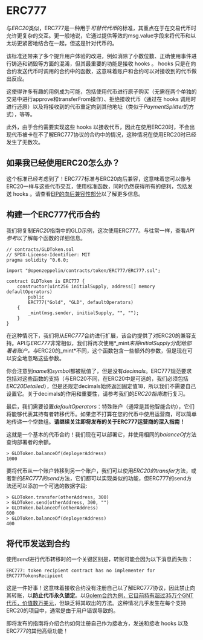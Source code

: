 # ERC777
与*ERC20*类似，ERC777是一种用于*可替代代币*的标准，其重点在于在交易代币时允许更复杂的交互。更一般地说，它通过提供等效的msg.value字段来将代币和以太坊更紧密地结合在一起，但这是针对代币的。

该标准还带来了多个提升用户体验的改进，例如消除了小数位数、正确使用事件进行铸造和销毁等方面的混淆，但其最重要的功能是接收 hooks 。 hooks 只是在向合约发送代币时调用的合约中的函数，这意味着账户和合约可以对接收到的代币做出反应。

这使得许多有趣的用例成为可能，包括使用代币进行原子购买（无需在两个单独的交易中进行approve和transferFrom操作）、拒绝接收代币（通过在 hooks 调用时进行还原）以及将接收到的代币重定向到其他地址（类似于*PaymentSplitter*的方式），等等。

此外，由于合约需要实现这些 hooks 以接收代币，因此在使用ERC20时，不会出现代币被卡在不了解ERC777协议的合约中的情况，这种情况在使用ERC20时已经发生了无数次。

## 如果我已经使用ERC20怎么办？
这个标准已经考虑到了！ERC777标准与ERC20向后兼容，这意味着您可以像与ERC20一样与这些代币交互，使用标准函数，同时仍然获得所有的便利，包括发送 hooks 。请查看[EIP的向后兼容性部分](https://eips.ethereum.org/EIPS/eip-777#backward-compatibility)以了解更多信息。

## 构建一个ERC777代币合约
我们将复制*ERC20*指南中的GLD示例，这次使用ERC777。与往常一样，查看*API参考*以了解每个函数的详细信息。
```
// contracts/GLDToken.sol
// SPDX-License-Identifier: MIT
pragma solidity ^0.6.0;

import "@openzeppelin/contracts/token/ERC777/ERC777.sol";

contract GLDToken is ERC777 {
    constructor(uint256 initialSupply, address[] memory defaultOperators)
        public
        ERC777("Gold", "GLD", defaultOperators)
    {
        _mint(msg.sender, initialSupply, "", "");
    }
}
```

在这种情况下，我们将从*ERC777*合约进行扩展，该合约提供了对ERC20的兼容支持。API与*ERC777*非常相似，我们将再次使用*_mint*来将initialSupply分配给部署者账户。与*ERC20的_mint*不同，这个函数包含一些额外的参数，但是现在可以安全地忽略这些参数。

你会注意到*name*和*symbol*都被赋值了，但是没有*decimals*。ERC777规范要求包括对这些函数的支持（与ERC20不同，在ERC20中是可选的，我们必须包括*ERC20Detailed*），但是还规定decimals始终返回固定值18，所以我们不需要自己设置它。关于decimals的作用和重要性，请参考我们的*ERC20指南*进行复习。

最后，我们需要设置*defaultOperators*：特殊账户（通常是其他智能合约），它们将能够代表其持有者转移代币。如果您不打算在您的代币中使用运营商，可以简单地传递一个空数组。**请继续关注即将发布的关于ERC777运营商的深入指南！**

这就是一个基本的代币合约！我们现在可以部署它，并使用相同的*balanceOf*方法查询部署者的余额。
```
> GLDToken.balanceOf(deployerAddress)
1000
```

要将代币从一个账户转移到另一个账户，我们可以使用*ERC20的transfer*方法，或者新的*ERC777的send*方法，它们都可以实现类似的功能，但ERC777的send方法还可以添加一个可选的数据字段:

```
> GLDToken.transfer(otherAddress, 300)
> GLDToken.send(otherAddress, 300, "")
> GLDToken.balanceOf(otherAddress)
600
> GLDToken.balanceOf(deployerAddress)
400
```

## 将代币发送到合约

使用*send*进行代币转移时的一个关键区别是，转账可能会因为以下消息而失败：
```
ERC777: token recipient contract has no implementer for ERC777TokensRecipient
```
这是一件好事！这意味着接收合约没有注册自己以了解ERC777协议，因此禁止向其转账，以**防止代币永久锁定**。以[Golem合约为例，它目前持有超过35万个GNT代币，价值数万美元](https://etherscan.io/token/0xa74476443119A942dE498590Fe1f2454d7D4aC0d?a=0xa74476443119A942dE498590Fe1f2454d7D4aC0d)，但缺乏将其取出的方法。这种情况几乎发生在每个支持ERC20的项目中，通常是由于用户错误导致的。

即将发布的指南将介绍合约如何注册自己作为接收方，发送和接收 hooks 以及ERC777的其他高级功能！

